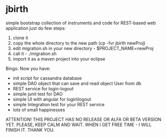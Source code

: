 jbirth
======

simple bootstrap collection of instruments and code for REST-based web application
just do few steps:

1. clone it
2. copy the whole directory to the new path (cp -fvr jbirth newProj)
3. edit migration.sh in your new directory - $PROJECT_NAME=newProj
4. call it - ./migration.sh
5. import it as a maven project into your eclipse

Bingo. Now you have:
- init script for cassandra database
- simple DAO object that can save and read object User from db
- REST service for login-logout 
- simple junit test for DAO
- simple UI with angular for login\logout
- simple Integration test for your REST service
- lots of small happinesses

ATTENTION! THIS PROJECT HAS NO RELEASE OR ALFA OR BETA VERSION YET. 
PLEASE, KEEP CALM AND WAIT. WHEN I GET FREE TIME - I WILL FINISH IT.
THANK YOU.
